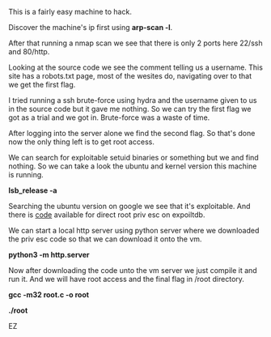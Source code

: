 This is a fairly easy machine to hack.

Discover the machine's ip first using __arp-scan -l__.

After that running a nmap scan we see that there is only 2 ports here 22/ssh and 80/http.

Looking at the source code we see the comment telling us a username. This site has a robots.txt page, most of the wesites do, navigating over to that  we get the first flag.

I tried running a ssh brute-force using hydra and the username given to us in the source code but it gave me nothing.
So we can try the first flag we got as a trial and we got in. Brute-force was a waste of time.

After logging into the server alone we find the second flag. So that's done now the only thing left is to get root access.

We can search for exploitable setuid binaries or something but we and find nothing. So we can take a look the ubuntu and kernel version this machine is running.

__lsb_release -a__

Searching the ubuntu version on google we see that it's exploitable. And there is [code](https://www.exploit-db.com/exploits/37292) available for direct root priv esc on expoiltdb.

We can start a local http server using python server where we downloaded the priv esc code so that we can download it onto the vm.

__python3 -m http.server__

Now after downloading the code unto the vm server we just compile it and run it. And we will have root access and the final flag in /root directory. 

__gcc -m32 root.c -o root__

__./root__

EZ